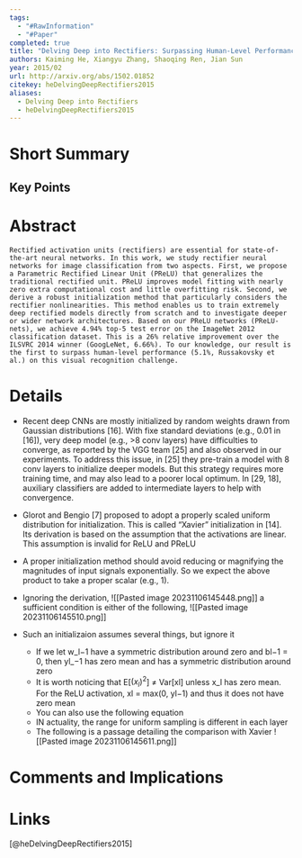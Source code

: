 ```yaml
---
tags:
  - "#RawInformation"
  - "#Paper"
completed: true
title: "Delving Deep into Rectifiers: Surpassing Human-Level Performance on ImageNet Classification"
authors: Kaiming He, Xiangyu Zhang, Shaoqing Ren, Jian Sun
year: 2015/02
url: http://arxiv.org/abs/1502.01852
citekey: heDelvingDeepRectifiers2015
aliases:
  - Delving Deep into Rectifiers
  - heDelvingDeepRectifiers2015
---
```


# Short Summary

## Key Points

# Abstract
```
Rectified activation units (rectifiers) are essential for state-of-the-art neural networks. In this work, we study rectifier neural networks for image classification from two aspects. First, we propose a Parametric Rectified Linear Unit (PReLU) that generalizes the traditional rectified unit. PReLU improves model fitting with nearly zero extra computational cost and little overfitting risk. Second, we derive a robust initialization method that particularly considers the rectifier nonlinearities. This method enables us to train extremely deep rectified models directly from scratch and to investigate deeper or wider network architectures. Based on our PReLU networks (PReLU-nets), we achieve 4.94% top-5 test error on the ImageNet 2012 classification dataset. This is a 26% relative improvement over the ILSVRC 2014 winner (GoogLeNet, 6.66%). To our knowledge, our result is the first to surpass human-level performance (5.1%, Russakovsky et al.) on this visual recognition challenge.
```
# Details
- Recent deep CNNs are mostly initialized by random weights drawn from Gaussian distributions \[16]. With fixe standard deviations (e.g., 0.01 in \[16]), very deep model (e.g., >8 conv layers) have difficulties to converge, as reported by the VGG team \[25] and also observed in our experiments. To address this issue, in \[25] they pre-train a model with 8 conv layers to initialize deeper models. But this strategy requires more training time, and may also lead to a poorer local optimum. In \[29, 18], auxiliary classifiers are added to intermediate layers to help with convergence.
- Glorot and Bengio \[7] proposed to adopt a properly scaled uniform distribution for initialization. This is called “Xavier” initialization in \[14]. Its derivation is based on the assumption that the activations are linear. This assumption is invalid for ReLU and PReLU
- A proper initialization method should avoid reducing or magnifying the magnitudes of input signals exponentially. So we expect the above product to take a proper scalar (e.g., 1).
- Ignoring the derivation,
![[Pasted image 20231106145448.png]]
a sufficient condition is either of the following,
![[Pasted image 20231106145510.png]]

- Such an initializaion assumes several things, but ignore it
	- If we let w_l−1 have a symmetric distribution around zero and bl−1 = 0, then yl_−1 has zero mean and has a symmetric distribution around zero
	- It is worth noticing that E[$(x_l)^2$] ≠ Var[xl] unless x_l has zero mean. For the ReLU activation, xl = max(0, yl−1) and thus it does not have zero mean
	- You can also use the following equation
	- IN actuality, the range for uniform sampling is different in each layer
	- The following is a passage detailing the comparison with Xavier
![[Pasted image 20231106145611.png]]

# Comments and Implications

# Links
[@heDelvingDeepRectifiers2015]